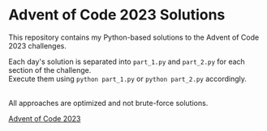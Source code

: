 # Advent of Code 2023 Solutions

This repository contains my Python-based solutions to the Advent of Code 2023 challenges.

Each day's solution is separated into `part_1.py` and `part_2.py` for each section of the challenge.
<br>Execute them using `python part_1.py` or `python part_2.py` accordingly.

<br>
All approaches are optimized and not brute-force solutions.

[Advent of Code 2023](https://adventofcode.com/2023)
